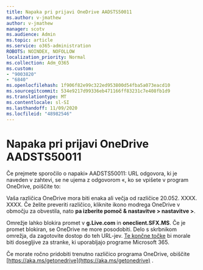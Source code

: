 ```yaml
---
title: Napaka pri prijavi OneDrive AADSTS50011
ms.author: v-jmathew
author: v-jmathew
manager: scotv
ms.audience: Admin
ms.topic: article
ms.service: o365-administration
ROBOTS: NOINDEX, NOFOLLOW
localization_priority: Normal
ms.collection: Adm_O365
ms.custom:
- "9003820"
- "6840"
ms.openlocfilehash: 1f906f82e99c322ed953800d54fba5a073eacd10
ms.sourcegitcommit: 534e9217d99336eb471166ff83231c7e408fb1d9
ms.translationtype: MT
ms.contentlocale: sl-SI
ms.lasthandoff: 11/09/2020
ms.locfileid: "48982546"
---
```

# <a name="onedrive-login-error-aadsts50011"></a>Napaka pri prijavi OneDrive AADSTS50011

Če prejmete sporočilo o napaki» AADSTS50011: URL odgovora, ki je naveden v zahtevi, se ne ujema z odgovorom «, ko se vpišete v program OneDrive, poiščite to:

Vaša različica OneDrive mora biti enaka ali večja od različice 20.052. XXXX. XXXX. Če želite preveriti različico, kliknite ikono modrega OneDrive v območju za obvestila, nato **pa izberite pomoč & nastavitve > nastavitve >**.

Omrežje lahko blokira promet v **g.Live.com** in **oneclient.SFX.MS**. Če je promet blokiran, se OneDrive ne more posodobiti. Delo s skrbnikom omrežja, da zagotovite dostop do teh URL-jev. [Te končne točke](https://docs.microsoft.com/microsoft-365/enterprise/urls-and-ip-address-ranges?view=o365-worldwide) bi morale biti dosegljive za stranke, ki uporabljajo programe Microsoft 365.

Če morate ročno pridobiti trenutno različico programa OneDrive, obiščite [https://aka.ms/getonedrive](https://aka.ms/getonedrive) .
